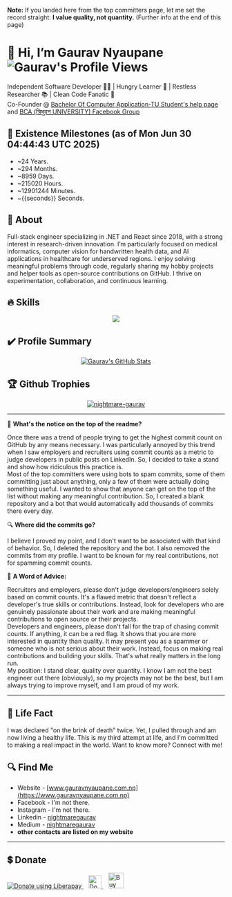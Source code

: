 **Note:** If you landed here from the top committers page, let me set the record straight: **I value quality, not quantity.** (Further info at the end of this page)

# 👋 Hi, I’m Gaurav Nyaupane <img align="center" src="https://komarev.com/ghpvc/?username=nightmaregaurav&color=green" alt="Gaurav's Profile Views" />

Independent Software Developer 👨‍💻 | Hungry Learner 📖 | Restless Researcher 📚 | Clean Code Fanatic 🧹
<br/>
Co-Founder @ [Bachelor Of Computer Application-TU Student's help page](https://www.facebook.com/BachelorOfComputerApplicationTU) and [BCA (त्रिभुवन  UNIVERSITY) Facebook Group](https://www.facebook.com/groups/bcatunepal)
<br/>

## 🏃 Existence Milestones (as of Mon Jun 30 04:44:43 UTC 2025)
 - ~24 Years.
 - ~294 Months.
 - ~8959 Days.
 - ~215020 Hours.
 - ~12901244 Minutes.
 - ~{{seconds}} Seconds.

## 🤷 About
Full-stack engineer specializing in .NET and React since 2018, with a strong interest in research-driven innovation. I’m particularly focused on medical informatics, computer vision for handwritten health data, and AI applications in healthcare for underserved regions. I enjoy solving meaningful problems through code, regularly sharing my hobby projects and helper tools as open-source contributions on GitHub. I thrive on experimentation, collaboration, and continuous learning.

## 🔥 Skills
<p align="center">
  <a href="https://www.gauravnyaupane.com.np/skills">
    <img src="https://skillicons.dev/icons?i=androidstudio,atom,bash,bootstrap,c,cs,cpp,css,django,docker,dotnet,eclipse,flask,git,github,gitlab,heroku,idea,java,js,jenkins,jquery,linux,md,matlab,mongodb,mysql,nextjs,nginx,nodejs,php,postgres,postman,py,qt,react,redis,regex,sass,sqlite,selenium,ts,vim,visualstudio,vite,vscode,webpack" />
  </a>
</p>

## ✔️ Profile Summary
<p align="center">
 <a href="https://github.com/nightmaregaurav">
   <img align="center" src="https://github-readme-stats.vercel.app/api/top-langs/?username=nightmaregaurav&show_icons=true&langs_count=5&hide_border=false&theme=gruvbox" alt="Gaurav's GitHub Stats"/>
 </a>
</p>

## 🏆 Github Trophies
<p align="center">
 <a href="https://github.com/nightmaregaurav">
   <img align="center" src="https://github-profile-trophy.vercel.app/?username=nightmaregaurav&theme=matrix&no-frame=true&no-bg=true&margin-w=2" alt="nightmare-gaurav" />
 </a>
</p>

---

🧐 **What's the notice on the top of the readme?** 

Once there was a trend of people trying to get the highest commit count on GitHub by any means necessary. I was particularly annoyed by this trend when I saw employers and recruiters using commit counts as a metric to judge developers in public posts on LinkedIn. So, I decided to take a stand and show how ridiculous this practice is.
<br/>
Most of the top committers were using bots to spam commits, some of them committing just about anything, only a few of them were actually doing something useful. I wanted to show that anyone can get on the top of the list without making any meaningful contribution. So, I created a blank repository and a bot that would automatically add thousands of commits there every day.


🔍 **Where did the commits go?** 

I believe I proved my point, and I don't want to be associated with that kind of behavior. So, I deleted the repository and the bot. I also removed the commits from my profile. I want to be known for my real contributions, not for spamming commit counts.


💭 **A Word of Advice:**

Recruiters and employers, please don't judge developers/engineers solely based on commit counts. It's a flawed metric that doesn't reflect a developer's true skills or contributions. Instead, look for developers who are genuinely passionate about their work and are making meaningful contributions to open source or their projects.
<br/>
Developers and engineers, please don't fall for the trap of chasing commit counts. If anything, it can be a red flag. It shows that you are more interested in quantity than quality. It may present you as a spammer or someone who is not serious about their work. Instead, focus on making real contributions and building your skills. That's what really matters in the long run.
<br/>
My position: I stand clear, quality over quantity. I know I am not the best engineer out there (obviously), so my projects may not be the best, but I am always trying to improve myself, and I am proud of my work.

---

## 🌱 Life Fact
I was declared "on the brink of death" twice. Yet, I pulled through and am now living a healthy life. This is my third attempt at life, and I'm committed to making a real impact in the world. Want to know more? Connect with me!

## 🔍 Find Me
- Website - [www.gauravnyaupane.com.np](https://www.gauravnyaupane.com.np)
- Facebook - I'm not there.
- Instagram - I'm not there.
- Linkedin - [nightmaregaurav](https://www.linkedin.com/in/nightmaregaurav)
- Medium - [nightmaregaurav](https://medium.com/@nightmaregaurav)
- <b>other contacts are listed on my website</b>

---

## 💲 Donate
<a href="https://liberapay.com/NightmareGaurav/donate" target='_blank'>
 <img alt="Donate using Liberapay" src="https://liberapay.com/assets/widgets/donate.svg">
</a>
&nbsp;&nbsp;
<a href="https://www.paypal.com/donate/?hosted_button_id=LG8Q32VA2VHT6" target='_blank'>
 <img src="https://www.paypalobjects.com/paypal-ui/logos/svg/paypal-color.svg" alt="Donate with PayPal" style="height: 30px" />
</a>
&nbsp;&nbsp;
<a href="https://ko-fi.com/R5R1YVG3T" target='_blank'>
 <img height='36' style='border:0px;height:36px;' src='https://storage.ko-fi.com/cdn/kofi3.png?v=3' border='0' alt='Buy Me a Coffee at ko-fi.com' />
</a>
<!---
nightmaregaurav/nightmaregaurav is a ✨ special ✨ repository because its `README.md` (this file) appears on your GitHub profile.
You can click the Preview link to take a look at your changes.
--->
